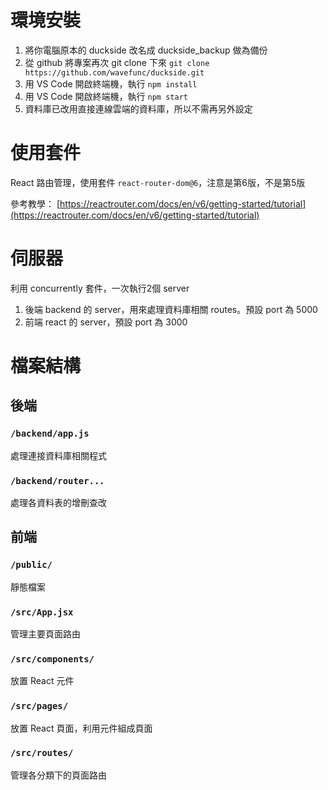 # 環境安裝
1. 將你電腦原本的 duckside 改名成 duckside_backup 做為備份
2. 從 github 將專案再次 git clone 下來
`git clone https://github.com/wavefunc/duckside.git`
3. 用 VS Code 開啟終端機，執行 `npm install` 
4. 用 VS Code 開啟終端機，執行 `npm start`
5. 資料庫已改用直接連線雲端的資料庫，所以不需再另外設定

# 使用套件

React 路由管理，使用套件 `react-router-dom@6`，注意是第6版，不是第5版

參考教學： [https://reactrouter.com/docs/en/v6/getting-started/tutorial](https://reactrouter.com/docs/en/v6/getting-started/tutorial)

# 伺服器

利用 concurrently 套件，一次執行2個 server

1. 後端 backend 的 server，用來處理資料庫相關 routes。預設 port 為 5000
2. 前端 react 的 server，預設 port 為 3000

# 檔案結構

## 後端

### `/backend/app.js`

處理連接資料庫相關程式

### `/backend/router...`

處理各資料表的增刪查改

## 前端

### `/public/`

靜態檔案

### `/src/App.jsx`

管理主要頁面路由

### `/src/components/`

放置 React 元件

### `/src/pages/`

放置 React 頁面，利用元件組成頁面

### `/src/routes/`

管理各分類下的頁面路由
